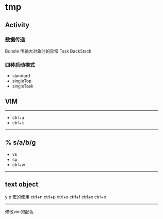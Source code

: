 # tmp
## Activity

### 数据传递
Bundle
传输大对象时的异常
Task
BackStack
### 四种启动模式
- standard
- singleTop
- singleTask
## VIM
---
- ctrl+u
- ctrl+k
---
 % s/a/b/g
---
- vs
- sp
- ctrl+w
---
text object
--- 
y p
宏的使用
ctrl+n ctrl+p
ctrl+x ctrl+f
ctrl+x ctrl+o

---
修改vim的配色

